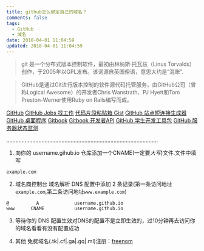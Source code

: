 ```yaml
---
title: github怎么绑定自己的域名？
comments: false
tags:
  - GitHub
  - 域名
date: 2018-04-01 11:04:59
updated: 2018-04-01 11:04:59
---
```


> git 是一个分布式版本控制软件，最初由林纳斯·托瓦兹（Linus Torvalds）创作，于2005年以GPL发布。该词源自英国俚语，意思大约是“混账”.

> GitHub是通过Git进行版本控制的软件源代码托管服务，由GitHub公司（曾称Logical Awesome）的开发者Chris Wanstrath、PJ Hyett和Tom Preston-Werner使用Ruby on Rails编写而成。

[GitHub](https://github.com/)
[GitHub Jobs 找工作](https://jobs.github.com/) 
[代码片段粘贴箱 Gist](https://gist.github.com/)
[GitHub 站点短连接生成器](https://git.io/)
[GitHub 桌面程序](https://desktop.github.com/)
[Gitbook](https://www.gitbook.com)
[Gitbook 开发者API](https://developer.github.com/)
[GitHub 学生开发工具包](https://education.github.com/)
[GitHub 服务器状态监测](https://status.github.com/)

...................................................................................................

1. 向你的 username.gihub.io 仓库添加一个CNAME(一定要*大写*)文件.文件中填写
```
example.com
```

2. 域名商控制台 域名解析 DNS 配置中添加 2 条记录(第一条访问地址`example.com`,第二条访问地址`www.example.com`)
```
@          A             username.github.io
www      CNAME           username.github.io
```

3. 等待你的 DNS 配置生效对DNS的配置不是立即生效的，过10分钟再去访问你的域名看看有没有配置成功 

4. 其他
免费域名(.tk|.cf|.ga|.gq|.ml)注册：[freenom](https://my.freenom.com/)
